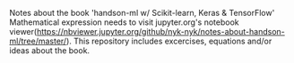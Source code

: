 Notes about the book 'handson-ml w/ Scikit-learn, Keras & TensorFlow'
Mathematical expression needs to visit jupyter.org's notebook viewer(https://nbviewer.jupyter.org/github/nyk-nyk/notes-about-handson-ml/tree/master/).
This repository includes excercises, equations and/or ideas about the book.

